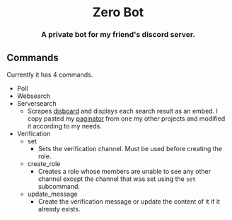 <h1 align="center">Zero Bot</h1>

<h3 align="center">
A private bot for my friend's discord server.
</h3>

## Commands

Currently it has 4 commands.

- Poll
- Websearch
- Serversearch
    - Scrapes [disboard](https://disboard.org) and displays each search result as an embed. I copy pasted my [paginator](ext/paginator.py) from one my other projects and modified it according to my needs.
- Verification
    - set
        - Sets the verification channel. Must be used before creating the role.
    - create_role
        - Creates a role whose members are unable to see any other channel except the channel that was set using the `set` subcommand.
    - update_message
        - Create the verification message or update the content of it if it already exists.